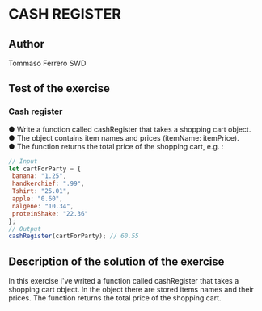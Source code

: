 # CASH REGISTER

## Author

Tommaso Ferrero SWD

## Test of the exercise

### Cash register

● Write a function called cashRegister that takes a shopping cart object.  
● The object contains item names and prices (itemName: itemPrice).  
● The function returns the total price of the shopping cart, e.g. :

```javascript
// Input
let cartForParty = {
 banana: "1.25",
 handkerchief: ".99",
 Tshirt: "25.01",
 apple: "0.60",
 nalgene: "10.34",
 proteinShake: "22.36"
};
// Output
cashRegister(cartForParty); // 60.55
```

## Description of the solution of the exercise

In this exercise i've writed a function called cashRegister that takes a shopping cart object. In the object there are stored items names and their prices. The function returns the total price of the shopping cart.
